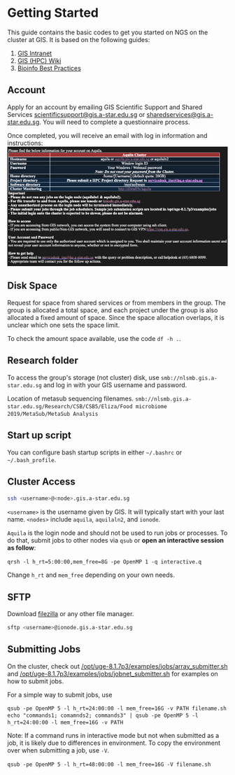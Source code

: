 # Getting Started
This guide contains the basic codes to get you started on NGS on the cluster at GIS. It is based on the following guides:

1. [GIS Intranet](http://intranet.gis.a-star.edu.sg/opencms754/opencms/intranet/index.html)
1. [GIS (HPC) Wiki](http://wiki.gis.a-star.edu.sg/index.php/Main_Page)
1. [Bioinfo Best Practices](http://wiki.gis.a-star.edu.sg/index.php/BioinfoBestPractices)

## Account
Apply for an account by emailing GIS Scientific Support and Shared Services scientificsupport@gis.a-star.edu.sg or sharedservices@gis.a-star.edu.sg. You will need
to complete a questionnaire process.

Once completed, you will receive an email with log in information and instructions:
![](links/login.png)


## Disk Space
Request for space from shared services or from members in the group. The group is allocated a total space, and each project under the group is also allocated a fixed amount of space. Since the space allocation overlaps, it is unclear which one sets the space limit.

To check the amount space available, use the code `df -h .`.

## Research folder
To access the group's storage (not cluster) disk, use `smb://nlsmb.gis.a-star.edu.sg` and log in with your GIS username and password.

Location of metasub sequencing filenames.
`smb://nlsmb.gis.a-star.edu.sg/Research/CSB/CSB5/Eliza/Food microbiome 2019/MetaSub/MetaSub Analysis`

## Start up script
You can configure bash startup scripts in either `~/.bashrc` or `~/.bash_profile`.

## Cluster Access
```bash
ssh <username>@<node>.gis.a-star.edu.sg
```
`<username>` is the username given by GIS. It will typically start with your last name. `<nodes>` include `aquila`, `aquilaln2`, and `ionode`.

`Aquila` is the login node and should not be used to run jobs or processes. To do that, submit jobs to other nodes via `qsub` or __open an interactive session as follow__:

`qrsh -l h_rt=5:00:00,mem_free=8G -pe OpenMP 1 -q interactive.q`

Change `h_rt` and `mem_free` depending on your own needs.

## SFTP
Download [filezilla](https://filezilla-project.org/) or any other file manager.
```bash
sftp <username>@ionode.gis.a-star.edu.sg
```

## Submitting Jobs
On the cluster, check out [/opt/uge-8.1.7p3/examples/jobs/array_submitter.sh]('./links/array_submitter.md') and [/opt/uge-8.1.7p3/examples/jobs/jobnet_submitter.sh]('./links/jobnet_submitter.md') for examples on how to submit jobs.

For a simple way to submit jobs, use
```
qsub -pe OpenMP 5 -l h_rt=24:00:00 -l mem_free=16G -v PATH filename.sh
echo "commands1; comamnds2; commands3" | qsub -pe OpenMP 5 -l h_rt=24:00:00 -l mem_free=16G -v PATH
```

Note: If a command runs in interactive mode but not when submitted as a job, it is likely due to differences in environment. To copy the environment over when submitting a job, use `-V`.

`qsub -pe OpenMP 5 -l h_rt=48:00:00 -l mem_free=16G -V filename.sh`
